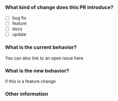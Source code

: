 ### What kind of change does this PR introduce?
* [ ] bug fix
* [ ] feature
* [ ] docs
* [ ] update

### What is the current behavior?
You can also link to an open issue here

### What is the new behavior?
if this is a feature change

### Other information
